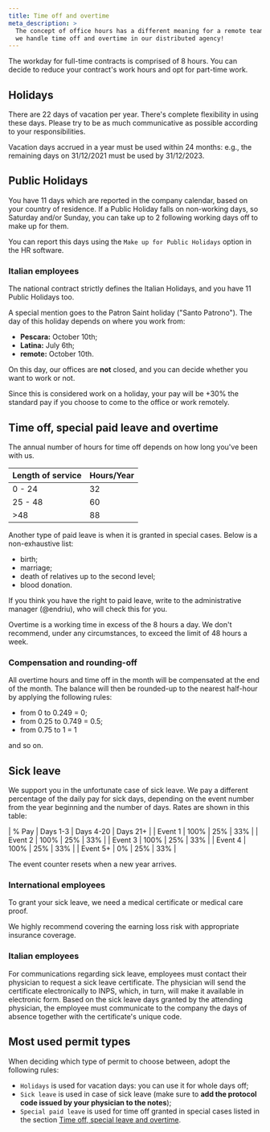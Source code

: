 ```yaml
---
title: Time off and overtime
meta_description: >
  The concept of office hours has a different meaning for a remote team such as Nebulab's. Learn how
  we handle time off and overtime in our distributed agency!
---
```


The workday for full-time contracts is comprised of 8 hours. You can decide to reduce your
contract's work hours and opt for part-time work.

## Holidays

There are 22 days of vacation per year. There's complete flexibility in using these days. Please try
to be as much communicative as possible according to your responsibilities. 

Vacation days accrued in a year must be used within 24 months: e.g., the remaining days on
31/12/2021 must be used by 31/12/2023.

## Public Holidays

You have 11 days which are reported in the company calendar, based on your country of residence. If
a Public Holiday falls on non-working days, so Saturday and/or Sunday, you can take up to 2
following working days off to make up for them.

You can report this days using the `Make up for Public Holidays` option in the HR software.

### Italian employees

The national contract strictly defines the Italian Holidays, and you have 11 Public Holidays too.

A special mention goes to the Patron Saint holiday ("Santo Patrono"). The day of this holiday
depends on where you work from:

- **Pescara:** October 10th;
- **Latina:** July 6th;
- **remote:** October 10th.

On this day, our offices are **not** closed, and you can decide whether you want to work or not.

Since this is considered work on a holiday, your pay will be +30% the standard pay if you choose
to come to the office or work remotely.

## Time off, special paid leave and overtime

The annual number of hours for time off depends on how long you've been with us.

| Length of service       | Hours/Year |
|-------------------------|------------|
| 0 - 24                  |    32      |
| 25 - 48                 |    60      |
| >48                     |    88      |

Another type of paid leave is when it is granted in special cases. Below is a non-exhaustive list:

- birth;
- marriage;
- death of relatives up to the second level;
- blood donation.

If you think you have the right to paid leave, write to the administrative manager (@endriu), who
will check this for you.

Overtime is a working time in excess of the 8 hours a day. We don't recommend, under any
circumstances, to exceed the limit of 48 hours a week.

### Compensation and rounding-off

All overtime hours and time off in the month will be compensated at the end of the month. The
balance will then be rounded-up to the nearest half-hour by applying the following rules:

- from 0 to 0.249 = 0;
- from 0.25 to 0.749 = 0.5;
- from 0.75 to 1 = 1

and so on.

## Sick leave

We support you in the unfortunate case of sick leave. We pay a different percentage of the daily pay
for sick days, depending on the event number from the year beginning and the number of days.
Rates are shown in this table:

| % Pay | Days 1-3 | Days 4-20 | Days 21+ |
| Event 1 | 100% | 25% | 33% |
| Event 2 | 100% | 25% | 33% |
| Event 3 | 100% | 25% | 33% |
| Event 4 | 100% | 25% | 33% |
| Event 5+ | 0% | 25% | 33% |

The event counter resets when a new year arrives.

### International employees

To grant your sick leave, we need a medical certificate or medical care proof.

We highly recommend covering the earning loss risk with appropriate insurance coverage.

### Italian employees

For communications regarding sick leave, employees must contact their physician to request a sick
leave certificate. The physician will send the certificate electronically to INPS, which, in turn,
will make it available in electronic form. Based on the sick leave days granted by the attending
physician, the employee must communicate to the company the days of absence together with the
certificate's unique code.

## Most used permit types

When deciding which type of permit to choose between, adopt the following rules:

- `Holidays` is used for vacation days: you can use it for whole days off;
- `Sick leave` is used in case of sick leave (make sure to **add the protocol code issued by your
  physician to the notes**);
- `Special paid leave` is used for time off granted in special cases listed in the section
  [Time off, special leave and overtime](#time-off-special-leave-and-overtime).
